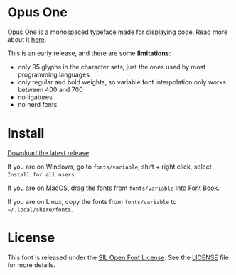# Opus One

Opus One is a monospaced typeface made for displaying code. Read more about it [here](https://blog.chay.dev/i-made-a-font).

This is an early release, and there are some **limitations**:
- only 95 glyphs in the character sets, just the ones used by most programming languages
- only regular and bold weights, so variable font interpolation only works between 400 and 700
- no ligatures
- no nerd fonts

# Install

[Download the latest release](https://github.com/chaychoong/opusone/releases/latest)

If you are on Windows, go to `fonts/variable`, shift + right click, select `Install for all users`.

If you are on MacOS, drag the fonts from `fonts/variable` into Font Book.

If you are on Linux, copy the fonts from `fonts/variable` to `~/.local/share/fonts`.

# License

This font is released under the [SIL Open Font License](https://scripts.sil.org/OFL). See the [LICENSE](LICENSE) file for more details.
